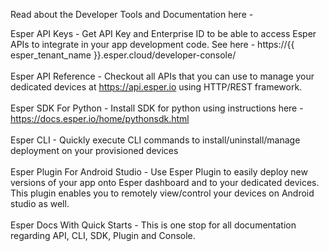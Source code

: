 Read about the Developer Tools and Documentation here -

Esper API Keys - Get API Key and Enterprise ID to be able to access Esper APIs to integrate in your app development code. See here - https://{{ esper_tenant_name }}.esper.cloud/developer-console/ <br /> <br /> Esper API Reference - Checkout all APIs that you can use to manage your dedicated devices at https://api.esper.io using HTTP/REST framework. <br /> <br /> Esper SDK For Python - Install SDK for python using instructions here - https://docs.esper.io/home/pythonsdk.html <br /> <br /> Esper CLI - Quickly execute CLI commands to install/uninstall/manage deployment on your provisioned devices <br /> <br /> Esper Plugin For Android Studio - Use Esper Plugin to easily deploy new versions of your app onto Esper dashboard and to your dedicated devices. This plugin enables you to remotely view/control your devices on Android studio as well. <br /> <br /> Esper Docs With Quick Starts - This is one stop for all documentation regarding API, CLI, SDK, Plugin and Console. <br />
